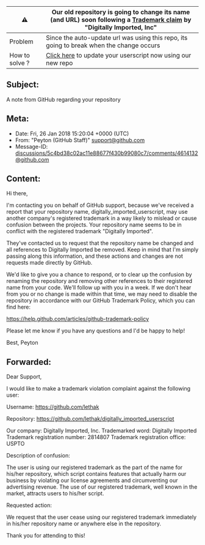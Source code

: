 |:warning:|**Our old repository is going to change its name (and URL) soon following a [Trademark claim](./DigitallyImportedTrademarkClaim.md) by "Digitally Imported, Inc"**|
|---|---|
|Problem|Since the auto-update url was using this repo, its going to break when the change occurs|
|How to solve ?| [Click here](https://raw.githubusercontent.com/lethak/LTKDIFMU-userscript/live/DIUserscript.user.js) to update your userscript now using our new repo |


## Subject:
A note from GitHub regarding your repository

## Meta:
* Date: Fri, 26 Jan 2018 15:20:04 +0000 (UTC)
* From: "Peyton (GitHub Staff)" <support@github.com>
* Message-ID: <discussions/5c4bd38c02ac11e88677f430b99080c7/comments/4614132@github.com>

## Content:
Hi there,

I'm contacting you on behalf of GitHub support, because we've received a report that your repository name, digitally_imported_userscript, may use another company's registered trademark in a way likely to mislead or cause confusion between the projects. Your repository name seems to be in conflict with the registered trademark "Digitally Imported".

They've contacted us to request that the repository name be changed and all references to Digitally Imported be removed. Keep in mind that I'm simply passing along this information, and these actions and changes are not requests made directly by GitHub.

We'd like to give you a chance to respond, or to clear up the confusion by renaming the repository and removing other references to their registered name from your code. We'll follow up with you in a week. If we don't hear from you or no change is made within that time, we may need to disable the repository in accordance with our GitHub Trademark Policy, which you can find here:

https://help.github.com/articles/github-trademark-policy

Please let me know if you have any questions and I'd be happy to help!

Best, 
Peyton


## Forwarded:
Dear Support,

I would like to make a trademark violation complaint against the following user:

Username: https://github.com/lethak

Repository: https://github.com/lethak/digitally_imported_userscript

Our company: Digitally Imported, Inc.
Trademarked word: Digitally Imported
Trademark registration number: 2814807
Trademark registration office: USPTO

Description of confusion:

The user is using our registered trademark as the part of the name for his/her repository, which script contains features that actually harm our business by violating our license agreements and circumventing our advertising revenue. The use of our registered trademark, well known in the market, attracts users to his/her script.

Requested action:

We request that the user cease using our registered trademark immediately in his/her repository name or anywhere else in the repository.

Thank you for attending to this!
